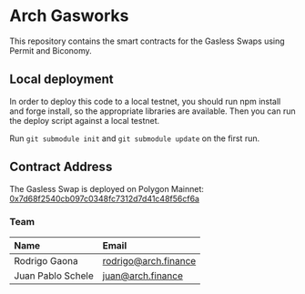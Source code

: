 # Arch Gasworks


This repository contains the smart contracts for the Gasless Swaps using Permit and Biconomy.

## Local deployment

In order to deploy this code to a local testnet, you should run npm install and forge install, so the appropriate libraries are available. Then you can run the deploy script against a local testnet.

Run `git submodule init` and `git submodule update` on the first run.


## Contract Address 

The Gasless Swap is deployed on Polygon Mainnet: [0x7d68f2540cb097c0348fc7312d7d41c48f56cf6a](https://polygonscan.com/address/0x7d68f2540cb097c0348fc7312d7d41c48f56cf6a)

### Team
| Name | Email |
| :-------------- | :---------------- |
| Rodrigo Gaona | rodrigo@arch.finance |
| Juan Pablo Schele | juan@arch.finance |

